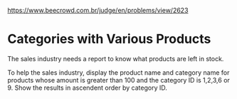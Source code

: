 https://www.beecrowd.com.br/judge/en/problems/view/2623

# Categories with Various Products

The sales industry needs a report to know what products are left in stock.

To help the sales industry, display the product name and category name for
products whose amount is greater than 100 and the category ID is 1,2,3,6 or 9.
Show the results in ascendent order by category ID.
